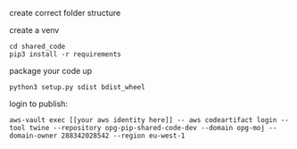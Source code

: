 create correct folder structure



create a venv

```
cd shared_code
pip3 install -r requirements
```


package your code up

```
python3 setup.py sdist bdist_wheel
```


login to publish:

```
aws-vault exec [[your aws identity here]] -- aws codeartifact login --tool twine --repository opg-pip-shared-code-dev --domain opg-moj --domain-owner 288342028542 --region eu-west-1
```
